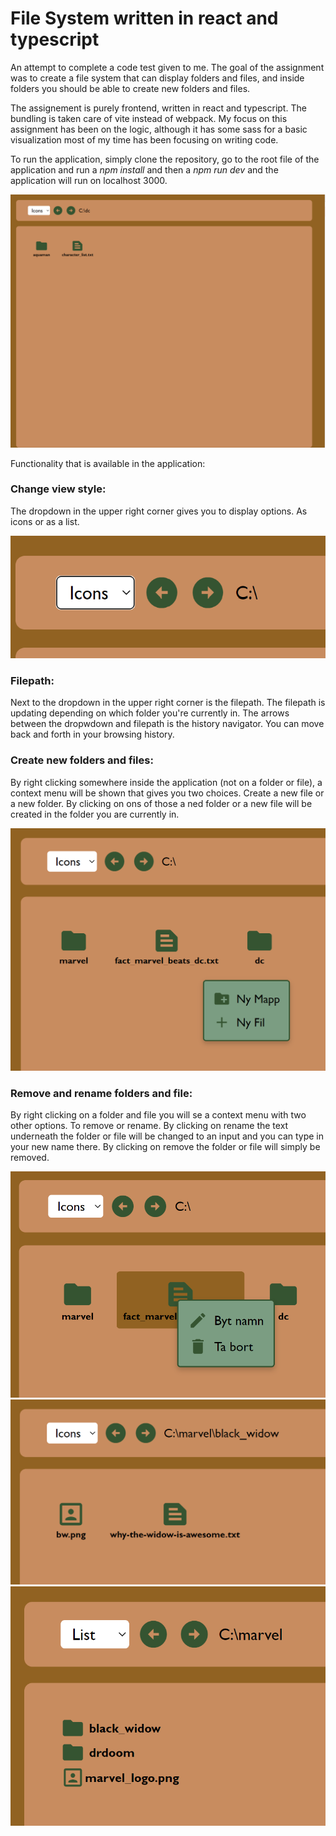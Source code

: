 # File System written in react and typescript

An attempt to complete a code test given to me. The goal of the assignment was to create a file system that can display folders and files, and inside folders you should be able to create new folders and files.

The assignement is purely frontend, written in react and typescript. The bundling is taken care of vite instead of webpack. My focus on this assignment has been on the logic, although it has some sass for a basic visualization most of my time has been focusing on writing code.

To run the application, simply clone the repository, go to the root file of the application and run a _npm install_ and then a _npm run dev_ and the application will run on localhost 3000.

![Screenshot](screenshot.png)

Functionality that is available in the application:

### Change view style:
The dropdown in the upper right corner gives you to display options. As icons or as a list.

![Screenshot](screenshot-navigator.png)

### Filepath:
Next to the dropdown in the upper right corner is the filepath. The filepath is updating depending on which folder you're currently in. The arrows between the dropwdown and filepath is the history navigator. You can move back and forth in your browsing history.

### Create new folders and files:
By right clicking somewhere inside the application (not on a folder or file), a context menu will be shown that gives you two choices. Create a new file or a new folder. By clicking on ons of those a ned folder or a new file will be created in the folder you are currently in.

![Screenshot](screenshot-create-new-folder.png)

### Remove and rename folders and file:
By right clicking on a folder and file you will se a context menu with two other options. To remove or rename. By clicking on rename the text underneath the folder or file will be changed to an input and you can type in your new name there. By clicking on remove the folder or file will simply be removed.

![Screenshot](screenshot-remove-rename.png)
![Screenshot](screenshow-deeper-down.png)
![Screenshot](screenshot-list-view.png)
